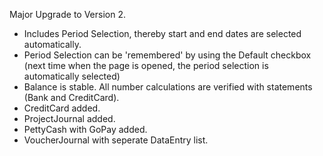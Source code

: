 Major Upgrade to Version 2.
- Includes Period Selection, thereby start and end dates are selected automatically.
- Period Selection can be 'remembered' by using the Default checkbox (next time when the page is opened, the period selection is automatically selected)
- Balance is stable.  All number calculations are verified with statements (Bank and CreditCard).
- CreditCard added.
- ProjectJournal added.
- PettyCash with GoPay added.
- VoucherJournal with seperate DataEntry list.
